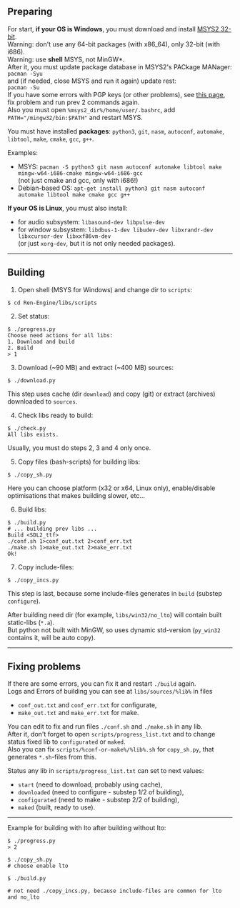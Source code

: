 ## Preparing

For start, **if your OS is Windows**, you must download and install
[MSYS2 32-bit](https://repo.msys2.org/distrib/msys2-i686-latest.exe).  
Warning: don't use any 64-bit packages (with x86_64), only 32-bit (with i686).  
Warning: use **shell** MSYS, not MinGW\*.  
After it, you must update package database in MSYS2's PACkage MANager:  
`pacman -Syu`  
and (if needed, close MSYS and run it again) update rest:  
`pacman -Su`  
If you have some errors with PGP keys (or other problems), see [this page](https://www.msys2.org/news/#2020-06-29-new-packagers), fix problem and
run prev 2 commands again.  
Also you must open `%msys2_dir%/home/user/.bashrc`, add `PATH="/mingw32/bin:$PATH"` and restart MSYS.

You must have installed **packages**: `python3`, `git`, `nasm`, `autoconf`, `automake`, `libtool`, `make`, `cmake`, `gcc`, `g++`.  

Examples:
* MSYS: `pacman -S python3 git nasm autoconf automake libtool make mingw-w64-i686-cmake mingw-w64-i686-gcc`  
(not just cmake and gcc, only with i686!)
* Debian-based OS: `apt-get install python3 git nasm autoconf automake libtool make cmake gcc g++`

**If your OS is Linux**, you must also install:
* for audio subsystem: `libasound-dev libpulse-dev`
* for window subsystem: `libdbus-1-dev libudev-dev libxrandr-dev libxcursor-dev libxxf86vm-dev`  
(or just `xorg-dev`, but it is not only needed packages).

***

## Building

1. Open shell (MSYS for Windows) and change dir to `scripts`:
```
$ cd Ren-Engine/libs/scripts
```


2. Set <start> status:
```
$ ./progress.py
Choose need actions for all libs:
1. Download and build
2. Build
> 1
```


3. Download (~90 MB) and extract (~400 MB) sources:
```
$ ./download.py
```
This step uses cache (dir `download`) and copy (git) or extract (archives) downloaded to `sources`.


4. Check libs ready to build:
```
$ ./check.py
All libs exists.
```
Usually, you must do steps 2, 3 and 4 only once.


5. Copy files (bash-scripts) for building libs:
```
$ ./copy_sh.py
```
Here you can choose platform (x32 or x64, Linux only), enable/disable optimisations that makes building slower, etc...


6. Build libs:
```
$ ./build.py
# ... building prev libs ...
Build <SDL2_ttf>
./conf.sh 1>conf_out.txt 2>conf_err.txt
./make.sh 1>make_out.txt 2>make_err.txt
Ok!
```


7. Copy include-files:
```
$ ./copy_incs.py
```
This step is last, because some include-files generates in `build` (substep `configure`).


After building need dir (for example, `libs/win32/no_lto`) will contain built static-libs (`*.a`).  
But python not built with MinGW, so uses dynamic std-version (`py_win32` contains it, will be auto copy).

***

## Fixing problems

If there are some errors, you can fix it and restart `./build` again.  
Logs and Errors of building you can see at `libs/sources/%lib%` in files
* `conf_out.txt` and `conf_err.txt` for configurate,
* `make_out.txt` and `make_err.txt` for make.

You can edit to fix and run files `./conf.sh` and `./make.sh` in any lib.  
After it, don't forget to open `scripts/progress_list.txt` and to change status fixed lib to `configurated` or `maked`.  
Also you can fix `scripts/%conf-or-make%/%lib%.sh` for `copy_sh.py`, that generates `*.sh`-files from this.

Status any lib in `scripts/progress_list.txt` can set to next values:
* `start` (need to download, probably using cache),
* `downloaded` (need to configure - substep 1/2 of building),
* `configurated` (need to make - substep 2/2 of building),
* `maked` (built, ready to use).

***

Example for building with lto after building without lto:
```
$ ./progress.py
> 2

$ ./copy_sh.py
# choose enable lto

$ ./build.py

# not need ./copy_incs.py, because include-files are common for lto and no_lto
```
